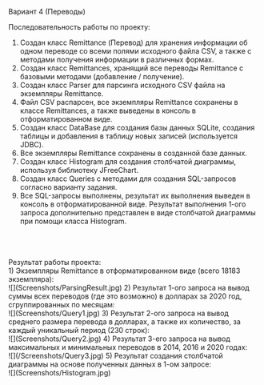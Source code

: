 Вариант 4 (Переводы)

Последовательность работы по проекту:</br>
1. Создан класс Remittance (Перевод) для хранения информации об одном переводе со всеми полями исходного файла CSV, а также с методами получения информации в различных формах.
2. Создан класс Remittances, хранящий все переводы Remittance с базовыми методами (добавление / получение).
3. Создан класс Parser для парсинга исходного CSV файла на экземпляры Remittance.
4. Файл CSV распарсен, все экземпляры Remittance сохранены в классе Remittances, а также выведены в консоль в отформатированном виде.
5. Создан класс DataBase для создания базы данных SQLite, создания таблицы и добавления в таблицу новых записей (используется JDBC).
6. Все экземпляры Remittance сохранены в созданной базе данных.
7. Создан класс Histogram для создания столбчатой диаграммы, используя библиотеку JFreeChart.
8. Создан класс Queries с методами для создания SQL-запросов согласно варианту задания.
9. Все SQL-запросы выполнены, результат их выполнения выведен в консоль в отформатированной виде. Результат выполнения 1-ого запроса дополнительно представлен в виде столбчатой диаграммы при помощи класса Histogram.</br>
</br>
</br>
</br>
Результат работы проекта:</br>
1) Экземпляры Remittance в отформатированном виде (всего 18183 экземпляра):</br>
![](Screenshots/ParsingResult.jpg)
2) Результат 1-ого запроса на вывод суммы всех переводов (где это возможно) в долларах за 2020 год, сгруппированных по месяцам:</br>
![](Screenshots/Query1.jpg)
3) Результат 2-ого запроса на вывод среднего размера перевода в долларах, а также их количество, за каждый уникальный период (230 строк):</br>
![](Screenshots/Query2.jpg)
4) Результат 3-его запроса на вывод максимальных и минимальных переводов в 2014, 2016 и 2020 годах:</br>
![](/Screenshots/Query3.jpg)
5) Результат создания столбчатой диаграммы на основе полученных данных в 1-ом запросе:</br>
![](Screenshots/Histogram.jpg)
